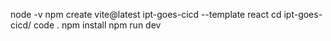 node -v
npm create vite@latest ipt-goes-cicd --template react
cd ipt-goes-cicd/
code .
npm install
npm run dev